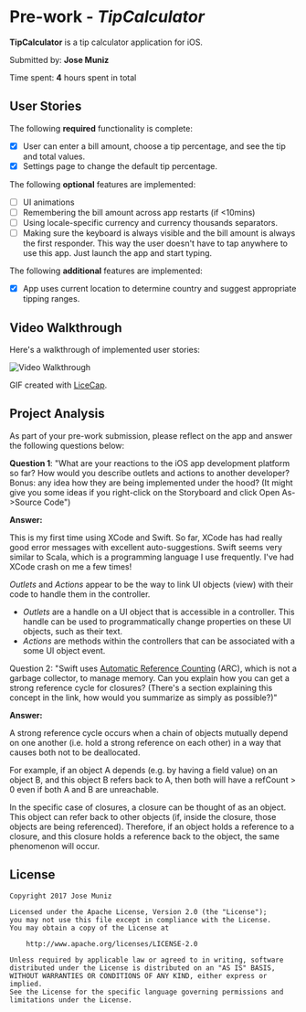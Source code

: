 # Pre-work - *TipCalculator*

**TipCalculator** is a tip calculator application for iOS.

Submitted by: **Jose Muniz**

Time spent: **4** hours spent in total

## User Stories

The following **required** functionality is complete:

* [X] User can enter a bill amount, choose a tip percentage, and see the tip and total values.
* [X] Settings page to change the default tip percentage.

The following **optional** features are implemented:
* [ ] UI animations
* [ ] Remembering the bill amount across app restarts (if <10mins)
* [ ] Using locale-specific currency and currency thousands separators.
* [ ] Making sure the keyboard is always visible and the bill amount is always the first responder. This way the user doesn't have to tap anywhere to use this app. Just launch the app and start typing.

The following **additional** features are implemented:

- [X] App uses current location to determine country and suggest appropriate tipping ranges.

## Video Walkthrough 

Here's a walkthrough of implemented user stories:

<img src='http://i.imgur.com/link/to/your/gif/file.gif' title='Video Walkthrough' width='' alt='Video Walkthrough' />

GIF created with [LiceCap](http://www.cockos.com/licecap/).

## Project Analysis

As part of your pre-work submission, please reflect on the app and answer the following questions below:

**Question 1**: "What are your reactions to the iOS app development platform so far? How would you describe outlets and actions to another developer? Bonus: any idea how they are being implemented under the hood? (It might give you some ideas if you right-click on the Storyboard and click Open As->Source Code")

**Answer:** 

This is my first time using XCode and Swift. So far, XCode has had really good error messages with excellent auto-suggestions. Swift seems very similar to Scala, which is a programming language I use frequently. I've had XCode crash on me a few times!  

_Outlets_ and _Actions_ appear to be the way to link UI objects (view) with their code to handle them in the controller. 

- _Outlets_ are a handle on a UI object that is accessible in a controller. This handle can be used to programmatically change properties on these UI objects, such as their text.
- _Actions_ are methods within the controllers that can be associated with a some UI object event.

Question 2: "Swift uses [Automatic Reference Counting](https://developer.apple.com/library/content/documentation/Swift/Conceptual/Swift_Programming_Language/AutomaticReferenceCounting.html#//apple_ref/doc/uid/TP40014097-CH20-ID49) (ARC), which is not a garbage collector, to manage memory. Can you explain how you can get a strong reference cycle for closures? (There's a section explaining this concept in the link, how would you summarize as simply as possible?)"

**Answer:** 

A strong reference cycle occurs when a chain of objects mutually depend on one another (i.e. hold a strong reference on each other) in a way that causes both not to be deallocated.

For example, if an object A depends (e.g. by having a field value) on an object B, and this object B refers back to A, then both will have a refCount > 0 even if both A and B are unreachable. 

In the specific case of closures, a closure can be thought of as an object. This object can refer back to other objects (if, inside the closure, those objects are being referenced). Therefore, if an object holds a reference to a closure, and this closure holds a reference back to the object, the same phenomenon will occur. 

## License

    Copyright 2017 Jose Muniz

    Licensed under the Apache License, Version 2.0 (the "License");
    you may not use this file except in compliance with the License.
    You may obtain a copy of the License at

        http://www.apache.org/licenses/LICENSE-2.0

    Unless required by applicable law or agreed to in writing, software
    distributed under the License is distributed on an "AS IS" BASIS,
    WITHOUT WARRANTIES OR CONDITIONS OF ANY KIND, either express or implied.
    See the License for the specific language governing permissions and
    limitations under the License.
